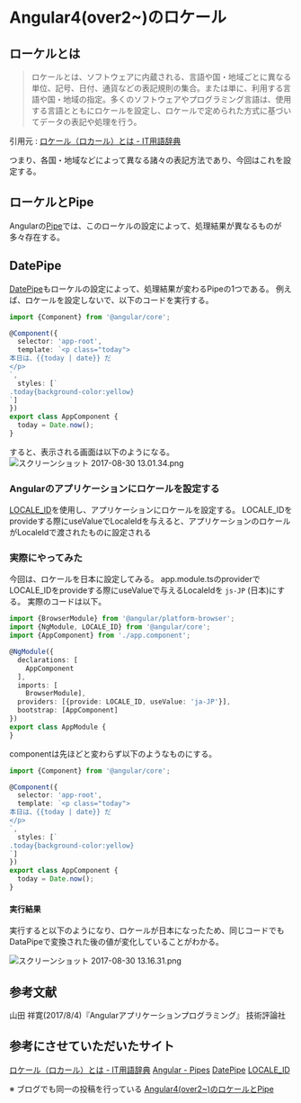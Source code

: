 # Angular4(over2~)のロケール


## ローケルとは
> ロケールとは、ソフトウェアに内蔵される、言語や国・地域ごとに異なる単位、記号、日付、通貨などの表記規則の集合。または単に、利用する言語や国・地域の指定。多くのソフトウェアやプログラミング言語は、使用する言語とともにロケールを設定し、ロケールで定められた方式に基づいてデータの表記や処理を行う。

引用元 : [ロケール（ロカール）とは - IT用語辞典](http://e-words.jp/w/%E3%83%AD%E3%82%B1%E3%83%BC%E3%83%AB.html)

つまり、各国・地域などによって異なる諸々の表記方法であり、今回はこれを設定する。

## ローケルとPipe
Angularの[Pipe](https://angular.io/guide/pipes)では、このローケルの設定によって、処理結果が異なるものが多々存在する。

## DatePipe
[DatePipe](https://angular.io/api/common/DatePipe)もローケルの設定によって、処理結果が変わるPipeの1つである。
例えば、ロケールを設定しないで、以下のコードを実行する。

```js:app.component.ts
import {Component} from '@angular/core';

@Component({
  selector: 'app-root',
  template: `<p class="today">
本日は、{{today | date}} だ
</p>
`,
  styles: [`
.today{background-color:yellow}
`]
})
export class AppComponent {
  today = Date.now();
}
```

すると、表示される画面は以下のようになる。
![スクリーンショット 2017-08-30 13.01.34.png](https://qiita-image-store.s3.amazonaws.com/0/145611/ce49e744-bb57-8c62-8dc8-e035b6a9420c.png)



### Angularのアプリケーションにロケールを設定する
[LOCALE_ID](https://angular.io/api/core/LOCALE_ID)を使用し、アプリケーションにロケールを設定する。
LOCALE_IDをprovideする際にuseValueでLocaleIdを与えると、アプリケーションのロケールがLocaleIdで渡されたものに設定される

### 実際にやってみた
今回は、ロケールを日本に設定してみる。
app.module.tsのproviderでLOCALE_IDをprovideする際にuseValueで与えるLocaleIdを `js-JP` (日本)にする。
実際のコードは以下。

```js:app.module.ts
import {BrowserModule} from '@angular/platform-browser';
import {NgModule, LOCALE_ID} from '@angular/core';
import {AppComponent} from './app.component';

@NgModule({
  declarations: [
    AppComponent
  ],
  imports: [
    BrowserModule],
  providers: [{provide: LOCALE_ID, useValue: 'ja-JP'}],
  bootstrap: [AppComponent]
})
export class AppModule {
}
```

componentは先ほどと変わらず以下のようなものにする。

```js:app.component.ts
import {Component} from '@angular/core';

@Component({
  selector: 'app-root',
  template: `<p class="today">
本日は、{{today | date}} だ
</p>
`,
  styles: [`
.today{background-color:yellow}
`]
})
export class AppComponent {
  today = Date.now();
}
```

#### 実行結果
実行すると以下のようになり、ロケールが日本になったため、同じコードでもDataPipeで変換された後の値が変化していることがわかる。

![スクリーンショット 2017-08-30 13.16.31.png](https://qiita-image-store.s3.amazonaws.com/0/145611/14b61ce0-65d2-f8a6-cd63-8135599e0aa2.png)


## 参考文献
山田 祥寛(2017/8/4)『Angularアプリケーションプログラミング』 技術評論社

## 参考にさせていただいたサイト
 [ロケール（ロカール）とは - IT用語辞典](http://e-words.jp/w/%E3%83%AD%E3%82%B1%E3%83%BC%E3%83%AB.html)
[Angular - Pipes](https://angular.io/guide/pipes)
[DatePipe](https://angular.io/api/common/DatePipe)
[LOCALE_ID](https://angular.io/api/core/LOCALE_ID)

※ ブログでも同一の投稿を行っている
[Angular4(over2~)のロケールとPipe](http://sekky0905.hatenablog.com/entry/2017/08/31/Angular4%28over2~%29%E3%81%AE%E3%83%AD%E3%82%B1%E3%83%BC%E3%83%AB%E3%81%A8Pipe)


